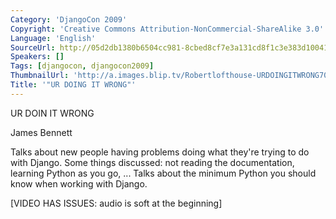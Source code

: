 ```yaml
---
Category: 'DjangoCon 2009'
Copyright: 'Creative Commons Attribution-NonCommercial-ShareAlike 3.0'
Language: 'English'
SourceUrl: http://05d2db1380b6504cc981-8cbed8cf7e3a131cd8f1c3e383d10041.r93.cf2.rackcdn.com/djangocon-2009/32_ur-doing-it-wrong.ogv
Speakers: []
Tags: [djangocon, djangocon2009]
ThumbnailUrl: 'http://a.images.blip.tv/Robertlofthouse-URDOINGITWRONG701.png'
Title: '"UR DOING IT WRONG"'
---
```

UR DOIN IT WRONG

  
James Bennett

  
Talks about new people having problems doing what they're trying to do with
Django. Some things discussed: not reading the documentation, learning Python
as you go, ... Talks about the minimum Python you should know when working
with Django.

  
[VIDEO HAS ISSUES: audio is soft at the beginning]

